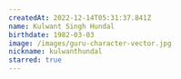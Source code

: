 ```yaml
---
createdAt: 2022-12-14T05:31:37.841Z
name: Kulwant Singh Hundal
birthdate: 1982-03-03
image: /images/guru-character-vector.jpg
nickname: kulwanthundal
starred: true
---
```

